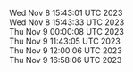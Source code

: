 Wed Nov  8 15:43:01 UTC 2023 <br/>
Wed Nov  8 15:43:33 UTC 2023 <br/>
Thu Nov  9 00:00:08 UTC 2023 <br/>
Thu Nov  9 11:43:05 UTC 2023 <br/>
Thu Nov  9 12:00:06 UTC 2023 <br/>
Thu Nov  9 16:58:06 UTC 2023 <br/>
